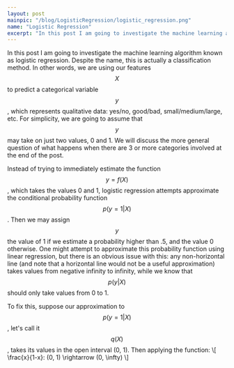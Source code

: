 ```yaml
---
layout: post
mainpic: "/blog/LogisticRegression/logistic_regression.png"
name: "Logistic Regression"
excerpt: "In this post I am going to investigate the machine learning algorithm known as logistic regression. Despite the name, this is actually a classification method."
---
```

In this post I am going to investigate the machine learning algorithm known as logistic regression. Despite the name, this is actually a classification method. In other words, we are using our features $$X$$ to predict a categorical variable $$y$$, which represents qualitative data: yes/no, good/bad, small/medium/large, etc. For simplicity, we are going to assume that $$y$$ may take on just two values, 0 and 1. We will discuss the more general question of what happens when there are 3 or more categories involved at the end of the post.

Instead of trying to immediately estimate the function $$ y = f(X) $$, which takes the values 0 and 1, logistic regression attempts approximate the conditional probability function $$ p(y=1 \vert X) $$. Then we may assign $$y$$ the value of 1 if we estimate a probability higher than .5, and the value 0 otherwise. One might attempt to approximate this probability function using linear regression, but there is an obvious issue with this: any non-horizontal line (and note that a horizontal line would not be a useful approximation) takes values from negative infinity to infinity, while we know that $$ p(y \vert X) $$ should only take values from 0 to 1. 

To fix this, suppose our approximation to $$ p(y=1 \vert X) $$, let's call it $$ q(X) $$, takes its values in the open interval (0, 1). Then applying the function: \\[ \frac{x}{1-x}: (0, 1) \rightarrow (0, \infty) \\]
